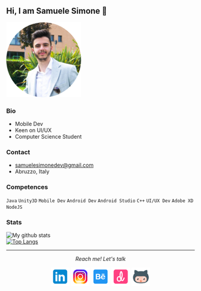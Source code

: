 ## Hi, I am Samuele Simone 👋

<img src="me.png" alt="drawing" width="200"/>

### Bio
* Mobile Dev
* Keen on UI/UX
* Computer Science Student

### Contact
* samuelesimonedev@gmail.com
* Abruzzo, Italy

### Competences
`Java` `Unity3D` `Mobile Dev` 
`Android Dev` `Android Studio` `C++` 
`UI/UX Dev` `Adobe XD` `NodeJS`

### Stats
![My github stats](https://github-readme-stats.vercel.app/api?username=samuelesimone&show_icons=true&count_private=true&theme=dracula)
<br>
[![Top Langs](https://github-readme-stats.vercel.app/api/top-langs/?username=samuelesimone&theme=dracula)](https://github.com/samuelesimone/github-readme-stats)

<hr>
<p align="center">
  <i>Reach me! Let's talk </i>
<p align="center">
    <a href="https://www.linkedin.com/in/samuele-simone/" alt="Linkedin"><img width="50" height="50" src="https://github.com/samuelesimone/samuelesimone/blob/main/SocialIcons/icons8-linkedin-144.png"></a>
  <a href="https://www.instagram.com/samuelesimone.codes" alt="Instagram"><img width="50" height="50" src="https://github.com/samuelesimone/samuelesimone/blob/main/SocialIcons/icons8-instagram-144.png"></a>
  <a href="https://www.behance.net/samuelesimone" alt="Behance"><img width="50" height="50" src="https://github.com/samuelesimone/samuelesimone/blob/main/SocialIcons/icons8-behance-144.png"></a>
  <a href="https://dribbble.com/samuelesimone" alt="Dribbble"><img width="50" height="50" src="https://github.com/samuelesimone/samuelesimone/blob/main/SocialIcons/icons8-dribbble-144.png"></a>
  <a href="https://www.github.com/samuelesimone/" alt="Linkedin"><img width="50" height="50" src="https://github.com/samuelesimone/samuelesimone/blob/main/SocialIcons/icons8-octocat-144.png"></a>
</p>



